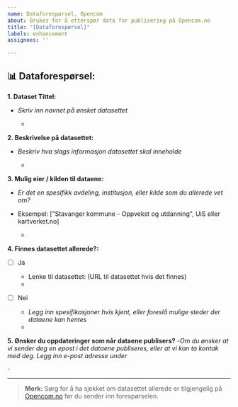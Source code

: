 ```yaml
---
name: Dataforespørsel, Opencom
about: Brukes for å etterspør data for publisering på Opencom.no
title: "[Dataforespørsel]"
labels: enhancement
assignees: ''

---
```


## 📊 Dataforespørsel:

**1. Dataset Tittel:**
- *Skriv inn navnet på ønsket datasettet*

    - 

**2. Beskrivelse på datasettet:**
- *Beskriv hva slags informasjon datasettet skal inneholde*

    -

**3. Mulig eier / kilden til dataene:**
- *Er det en spesifikk avdeling, institusjon, eller kilde som du allerede vet om?*
- Eksempel: ["Stavanger kommune - Oppvekst og utdanning", UiS eller kartverket.no] 

    -

**4. Finnes datasettet allerede?:**
- [ ] Ja 
    - Lenke til datasettet: (URL til datasettet hvis det finnes)
    -

- [ ] Nei
    - *Legg inn spesifikasjoner hvis kjent, eller foreslå mulige steder der dataene kan hentes*
    -

**5. Ønsker du oppdateringer som når dataene publisers?**
-*Om du ønsker at vi sender deg en epost i det dataene publiseres, eller at vi kan ta kontak med deg. Legg inn e-post adresse under*

    -

---

> **Merk:** Sørg for å ha sjekket om datasettet allerede er tilgjengelig på [Opencom.no](https://opencom.no) før du sender inn forespørselen.
